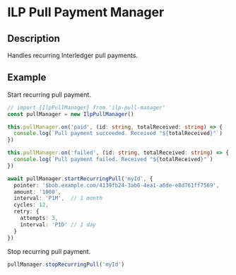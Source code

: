 # ILP Pull Payment Manager

## Description

Handles recurring Interledger pull payments.

## Example

Start recurring pull payment.

```ts
// import {IlpPullManager} from 'ilp-pull-manager'
const pullManager = new IlpPullManager()

this.pullManager.on('paid', (id: string, totalReceived: string) => {
  console.log(`Pull payment succeeded. Received "${totalReceived}"`)
})

this.pullManager.on('failed', (id: string, totalReceived: string) => {
  console.log(`Pull payment failed. Received "${totalReceived}"`)
})

await pullManager.startRecurringPull('myId', {
  pointer: '$bob.example.com/4139fb24-3ab6-4ea1-a6de-e8d761ff7569',
  amount: '1000',
  interval: 'P1M',  // 1 month
  cycles: 12,
  retry: {
    attempts: 3,
    interval: 'P1D' // 1 day
  }
})
```

Stop recurring pull payment.

```ts
pullManager.stopRecurringPull('myId')
```
